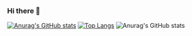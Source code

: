 ### Hi there 👋

<!--
**n-ikeda-being/n-ikeda-being** is a ✨ _special_ ✨ repository because its `README.md` (this file) appears on your GitHub profile.

Here are some ideas to get you started:

- 🔭 I’m currently working on ...
- 🌱 I’m currently learning ...
- 👯 I’m looking to collaborate on ...
- 🤔 I’m looking for help with ...
- 💬 Ask me about ...
- 📫 How to reach me: ...
- 😄 Pronouns: ...
- ⚡ Fun fact: ...
-->
[![Anurag's GitHub stats](https://github-readme-stats.vercel.app/api?username=n-ikeda-being)](https://github.com/anuraghazra/github-readme-stats)
[![Top Langs](https://github-readme-stats.vercel.app/api/top-langs/?username=n-ikeda-being)](https://github.com/anuraghazra/github-readme-stats)
![Anurag's GitHub stats](https://github-readme-stats.vercel.app/api?username=n-ikeda-being&show_icons=true&theme=radical)
